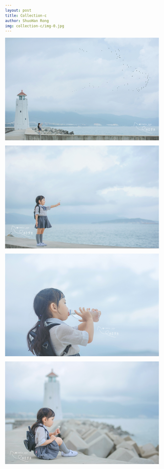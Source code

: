 ```yaml
---
layout: post
title: Collection-c
author: ShuoHan Rong
img: collection-c/img-0.jpg
---
```


![img-0](/img/collection-c/img-0.jpg)


![img-1](/img/collection-c/img-1.jpg)


![img-2](/img/collection-c/img-2.jpg)


![img-3](/img/collection-c/img-3.jpg)
